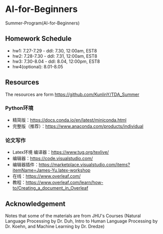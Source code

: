 # AI-for-Beginners
Summer-Program(AI-for-Beginners)

## Homework Schedule
- hw1: 7.27-7.29 - ddl: 7.30, 12:00am, EST8
- hw2: 7.28-7.30 - ddl: 7.31, 12:00am, EST8
- hw3: 7.30-8.04 - ddl: 8.04, 12:00pm, EST8
- hw4(optional): 8.01-8.05

## Resources
The resources are form https://github.com/KunlinY/TDA_Summer

### Python环境 
- 精简版：https://docs.conda.io/en/latest/miniconda.html
- 完整版（推荐）：https://www.anaconda.com/products/individual
### 论文写作
- Latex环境 编译器：https://www.tug.org/texlive/ 
- 编辑器：https://code.visualstudio.com/ 
- 编辑器插件：https://marketplace.visualstudio.com/items?itemName=James-Yu.latex-workshop 
- 在线：https://www.overleaf.com/ 
- 教程：https://www.overleaf.com/learn/how-to/Creating_a_document_in_Overleaf


## Acknowledgement
Notes that some of the materials are from JHU's Courses (Natural Language Processing by Dr. Duh, Intro to Human Language Processing by Dr. Koehn, and Machine Learning by Dr. Dredze)
